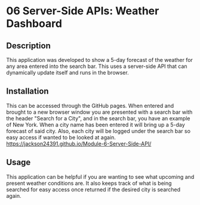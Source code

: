 # 06 Server-Side APIs: Weather Dashboard

## Description
This application was developed to show a 5-day forecast of the weather for any area entered into the search bar. This uses a server-side API that can dynamically update itself and runs in the browser.

## Installation
This can be accessed through the GitHub pages. When entered and brought to a new browser window you are presented with a search bar 
with the header "Search for a City", and in the search bar, you have an example of New York. When a city name has been entered it will bring up a 5-day forecast of said city. Also, each city will be logged under the search bar so easy access if wanted to be looked at again.
https://jackson24391.github.io/Module-6-Server-Side-API/ 

## Usage
This application can be helpful if you are wanting to see what upcoming and present weather conditions are. It also keeps track of what is being searched for easy access once returned if the desired city is searched again.

